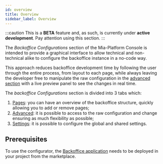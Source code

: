 ```yaml
---
id: overview
title: Overview
sidebar_label: Overview
---
```

:::caution
This is a **BETA** feature and, as such, is currently under **active development**. Pay attention using this section.
:::

The _Backoffice Configurations_ section of the Mia-Platform Console is intended to provide a graphical interface to allow technical and non-technical alike to configure the backoffice instance in a no-code way.

This approach reduces backoffice development time by following the user through the entire process, from layout to each page, while always leaving the developer free to manipulate the raw configuration in the [advanced section](./structure.md#advanced-configuration) with a live preview panel to see the changes in real time.

The _backoffice Configurations_ section is divided into 3 tabs which:

1. [Pages](./structure.md#pages): you can have an overview of the backoffice structure, quickly allowing you to add or remove pages;
1. [Advanced](./structure.md#advanced-configuration): it is possible to access to the raw configuration and change ensuring as much flexibility as possible;
1. [Settings](./structure.md#settings): it is possible to configure the global and shared settings.

## Prerequisites

To use the configurator, the [Backoffice application](../../runtime_suite/backoffice/overview) needs to be deployed in your project from the marketplace.
